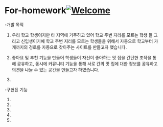 # For-homework[![Welcome](https://img.shields.io/badge/Welcome-to%20My%20Repository-green)](https://github.com/ggest2/For-homework)

-개발 목적

  1)  우리 학교 학생이지만 타 지역에 거주하고 있어 학교 주변 지리를 모르는 학생 들 그리고 신입생이기에 학교 주변 지리를 모르는 학생들을 위해서 자동으로 학교부터 가게까지의 경로를 자동으로 찾아주는 사이트를 만들고자 했습니다.

  2)  좋아요 및 추천 기능을 만들어 학생들이 자신이 좋아하는 맛 집을 간단한 조작을 통해 공유하고, 동시에 커뮤니티 기능을 통해 서로 간의 맛 집에 대한 정보를 공유하고 의견을 나눌 수 있는 공간을 만들고자 하였습니다.

  3)

-구현된 기능

  1)

  2)

  3)

  4)

  5)
